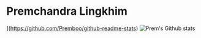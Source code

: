 # Premchandra Lingkhim
[](https://github-readme-stats.vercel.app/api?username=Prembooo)](https://github.com/Premboo/github-readme-stats)
![Prem's Github stats](https://github-readme-stats.vercel.app/api?username=Premboo&show_icons=true&theme=radical)
